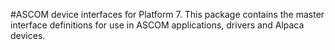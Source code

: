 ﻿#ASCOM device interfaces for Platform 7.
This package contains the master interface definitions for use in ASCOM applications, drivers and Alpaca devices.
